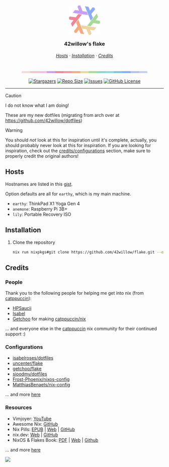 <h3 align="center">
  <img src="docs/assets/flake.png" width="100" alt="Nix Logo" /><br />
  <img src="docs/assets/transparent.png" height="30" width="0px" alt="" />
  42willow's flake
  <img src="docs/assets/transparent.png" height="30" width="0px" alt="" />
</h3>

<h6 align="center">
  <a href="#hosts">Hosts</a>
  ·
  <a href="#installation">Installation</a>
  ·
  <a href="#credits">Credits</a>
</h6>

<p align="center">
  <img
    src="docs/assets/macchiato.png"
    width="400"
    alt="Catppuccin Macchiato Palette"
  />
</p>

<p align="center">
  <a href="https://github.com/42willow/flake/stargazers">
    <img
      alt="Stargazers"
      src="https://img.shields.io/github/stars/42willow/flake?style=for-the-badge&logo=starship&color=7dc4e4&logoColor=white&labelColor=363a4f"
  /></a>
  <a href="https://github.com/42willow/flake">
    <img
      alt="Repo Size"
      src="https://img.shields.io/github/repo-size/42willow/flake.svg?style=for-the-badge&logo=github&color=a6da95&logoColor=white&labelColor=363a4f"
  /></a>
  <a href="https://github.com/42willow/flake/issues">
    <img
      alt="Issues"
      src="https://img.shields.io/github/issues/42willow/flake?style=for-the-badge&logo=gitbook&color=f5a97f&logoColor=white&labelColor=363a4f"
  /></a>
  <a href="https://github.com/42willow/flake/tree/main/LICENSE">
    <img
      alt="GitHub License"
      src="https://img.shields.io/github/license/42willow/flake?style=for-the-badge&logo=data%3Aimage%2Fsvg%2Bxml%3Bbase64%2CPHN2ZyB4bWxucz0iaHR0cDovL3d3dy53My5vcmcvMjAwMC9zdmciIHdpZHRoPSIyNCIgaGVpZ2h0PSIyNCIgdmlld0JveD0iMCAwIDI0IDI0IiBmaWxsPSJub25lIiBzdHJva2U9IndoaXRlIiBzdHJva2Utd2lkdGg9IjIiIHN0cm9rZS1saW5lY2FwPSJyb3VuZCIgc3Ryb2tlLWxpbmVqb2luPSJyb3VuZCIgY2xhc3M9Imx1Y2lkZSBsdWNpZGUtc2NhbGUiPjxwYXRoIGQ9Im0xNiAxNiAzLTggMyA4Yy0uODcuNjUtMS45MiAxLTMgMXMtMi4xMy0uMzUtMy0xWiIvPjxwYXRoIGQ9Im0yIDE2IDMtOCAzIDhjLS44Ny42NS0xLjkyIDEtMyAxcy0yLjEzLS4zNS0zLTFaIi8%2BPHBhdGggZD0iTTcgMjFoMTAiLz48cGF0aCBkPSJNMTIgM3YxOCIvPjxwYXRoIGQ9Ik0zIDdoMmMyIDAgNS0xIDctMiAyIDEgNSAyIDcgMmgyIi8%2BPC9zdmc%2B&logoColor=%23cad3f5&labelColor=%23363a4f&color=%23c6a0f6"
    />
  </a>
</p>

---

> [!CAUTION]
> I do not know what I am doing!

These are my new dotfiles (migrating from arch over at https://github.com/42willow/dotfiles)

> [!WARNING]
> You should _not_ look at this for inspiration until it's complete, actually, you should probably never look at this for inspiration.
> If you are looking for inspiration, check out the [credits/configurations](#configurations) section, make sure to properly credit the original authors!

## Hosts

Hostnames are listed in this [gist](https://gist.github.com/42Willow/bd33bd408deced515cd05fd7512b2597).

Option defaults are all for `earthy`, which is my main machine.
- `earthy`: ThinkPad X1 Yoga Gen 4
- `anemone`: Raspberry Pi 3B+
- `lily`: Portable Recovery ISO

## Installation

1. Clone the repository

   ```bash
   nix run nixpkgs#git clone https://github.com/42willow/flake.git --extra-experimental-features "nix-command flakes"
   ```

## Credits

### People

Thank you to the following people for helping me get into nix (from [catppuccin](https://github.com/catppuccin/)):

- [HPSaucii](https://github.com/HPsaucii)
- [Isabel](https://github.com/isabelroses)
- [Getchoo](https://github.com/getchoo) for making [catppuccin/nix](https://github.com/catppuccin/nix)

... and everyone else in the [catppuccin](https://github.com/catppuccin) nix community for their continued support :)

### Configurations

- [isabelroses/dotfiles](https://github.com/isabelroses/dotfiles)
- [uncenter/flake](https://github.com/uncenter/flake)
- [getchoo/flake](https://github.com/getchoo/flake)
- [sioodmy/dotfiles](https://github.com/sioodmy/dotfiles)
- [Frost-Phoenix/nixos-config](https://github.com/Frost-Phoenix/nixos-config)
- [MatthiasBenaets/nix-config](https://github.com/MatthiasBenaets/nix-config)

... and more [here](https://github.com/stars/42Willow/lists/nix)

### Resources

- Vimjoyer: [YouTube](https://www.youtube.com/@vimjoyer/videos)
- Awesome Nix: [GitHub](https://github.com/nix-community/awesome-nix)
- Nix Pills: [EPUB](https://nixos.org/guides/nix-pills/nix-pills.epub) | [Web](https://nixos.org/guides/nix-pills/) | [GitHub](https://github.com/NixOS/nix-pills)
- nix.dev: [Web](https://nix.dev/) | [GitHub](https://github.com/NixOS/nix.dev)
- NixOS & Flakes Book: [PDF](https://github.com/ryan4yin/nixos-and-flakes-book/releases/latest) | [Web](https://nixos-and-flakes.thiscute.world/) | [Github](https://github.com/ryan4yin/nixos-and-flakes-book)

... and more [here](https://github.com/stars/42Willow/lists/nix)

<img src="https://github.com/user-attachments/assets/00dfccef-01fe-4bb2-81fa-98b948ba2d2c" width="400">

